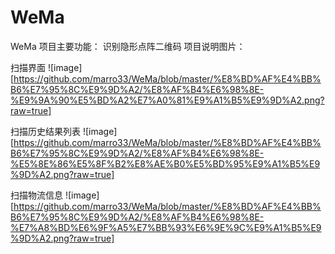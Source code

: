 # WeMa
WeMa 项目主要功能：
识别隐形点阵二维码
项目说明图片：


扫描界面
![image][https://github.com/marro33/WeMa/blob/master/%E8%BD%AF%E4%BB%B6%E7%95%8C%E9%9D%A2/%E8%AF%B4%E6%98%8E-%E9%9A%90%E5%BD%A2%E7%A0%81%E9%A1%B5%E9%9D%A2.png?raw=true]


扫描历史结果列表
![image][https://github.com/marro33/WeMa/blob/master/%E8%BD%AF%E4%BB%B6%E7%95%8C%E9%9D%A2/%E8%AF%B4%E6%98%8E-%E5%8E%86%E5%8F%B2%E8%AE%B0%E5%BD%95%E9%A1%B5%E9%9D%A2.png?raw=true]

扫描物流信息
![image][https://github.com/marro33/WeMa/blob/master/%E8%BD%AF%E4%BB%B6%E7%95%8C%E9%9D%A2/%E8%AF%B4%E6%98%8E-%E7%A8%BD%E6%9F%A5%E7%BB%93%E6%9E%9C%E9%A1%B5%E9%9D%A2.png?raw=true]
